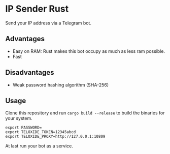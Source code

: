 # IP Sender Rust
Send your IP address via a Telegram bot.
## Advantages
* Easy on RAM: Rust makes this bot occupy as much as less ram possible.
* Fast
## Disadvantages
* Weak password hashing algorithm (SHA-256)
## Usage
Clone this repository and run `cargo build --release` to build the binaries for your system.

```
export PASSWORD=
export TELOXIDE_TOKEN=12345abcd
export TELOXIDE_PROXY=http://127.0.0.1:10809
```

At last run your bot as a service.